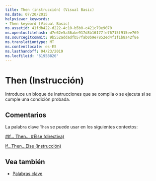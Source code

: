 ```yaml
---
title: Then (instrucción) (Visual Basic)
ms.date: 07/20/2015
helpviewer_keywords:
- Then keyword [Visual Basic]
ms.assetid: 41fdb422-d222-4c10-b5b0-c421c79e9070
ms.openlocfilehash: d7e62e5a36abe917d8b16177fe76715f915ee769
ms.sourcegitcommit: 9b552addadfb57fab0b9e7852ed4f1f1b8a42f8e
ms.translationtype: MT
ms.contentlocale: es-ES
ms.lasthandoff: 04/23/2019
ms.locfileid: "61958826"
---
```

# <a name="then-statement"></a>Then (Instrucción)
Introduce un bloque de instrucciones que se compila o se ejecuta si se cumple una condición probada.  
  
## <a name="remarks"></a>Comentarios  
 La palabra clave `Then` se puede usar en los siguientes contextos:  
  
 [#If... Then... #Else (directiva)](../../../visual-basic/language-reference/directives/if-then-else-directives.md)  
  
 [If...Then...Else (instrucción)](../../../visual-basic/language-reference/statements/if-then-else-statement.md)  
  
## <a name="see-also"></a>Vea también

- [Palabras clave](../../../visual-basic/language-reference/keywords/index.md)

